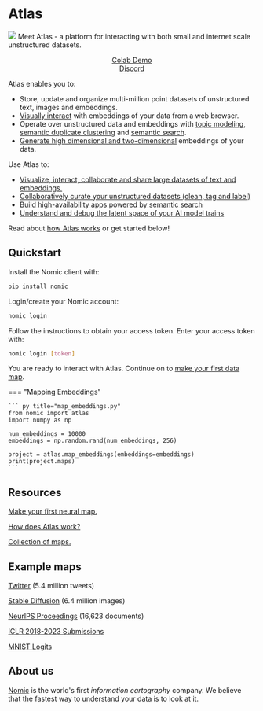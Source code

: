 # Atlas
![](assets/atlas_explanation.png)
Meet Atlas - a platform for interacting with both small and internet scale unstructured datasets.
<div align="center">
  <a href="https://colab.research.google.com/drive/1bquOLIaGlu7O_CFc0Wz74HITzWs4UEa4?usp=sharing">Colab Demo</a>
</div>
<div align="center">
  <a href="https://discord.gg/myY5YDR8z8">Discord</a>
</div>

Atlas enables you to:

* Store, update and organize multi-million point datasets of unstructured text, images and embeddings.
* [Visually interact](how_does_atlas_work.md#atlas-makes-embeddings-human-interpretable) with embeddings of your data from a web browser.
* Operate over unstructured data and embeddings with [topic modeling](map_state/topics.md), [semantic duplicate clustering](map_state/duplicates.md) and [semantic search](vector_search_in_atlas.md).
* [Generate high dimensional and two-dimensional](map_state/embeddings.md) embeddings of your data.

Use Atlas to:

- [Visualize, interact, collaborate and share large datasets of text and embeddings.](map_your_data.md)
- [Collaboratively curate your unstructured datasets (clean, tag and label)](data_exploration_cleaning_tagging_in_atlas.ipynb)
- [Build high-availability apps powered by semantic search](https://langchain.readthedocs.io/en/latest/ecosystem/atlas.html)
- [Understand and debug the latent space of your AI model trains](pytorch_embedding_explorer.ipynb)

Read about [how Atlas works](how_does_atlas_work.md) or get started below!

## Quickstart
Install the Nomic client with:
```bash
pip install nomic
```

Login/create your Nomic account:
```bash
nomic login
```

Follow the instructions to obtain your access token. Enter your access token with:
```bash
nomic login [token]
```

You are ready to interact with Atlas. Continue on to [make your first data map](map_your_data.md).

=== "Mapping Embeddings"

    ``` py title="map_embeddings.py"
    from nomic import atlas
    import numpy as np

    num_embeddings = 10000
    embeddings = np.random.rand(num_embeddings, 256)
    
    project = atlas.map_embeddings(embeddings=embeddings)
    print(project.maps)
    ```

## Resources

[Make your first neural map.](map_your_data.md)

[How does Atlas work?](how_does_atlas_work.md)

[Collection of maps.](collection_of_maps.md)

## Example maps

[Twitter](https://atlas.nomic.ai/map/twitter) (5.4 million tweets)

[Stable Diffusion](https://atlas.nomic.ai/map/stablediffusion) (6.4 million images)

[NeurIPS Proceedings](https://atlas.nomic.ai/map/neurips) (16,623 documents)

[ICLR 2018-2023 Submissions](https://atlas.nomic.ai/map/iclr)

[MNIST Logits](https://atlas.nomic.ai/map/2a222eb6-8f5a-405b-9ab8-f5ab23b71cfd/1dae224b-0284-49f7-b7c9-5f80d9ef8b32)



## About us
[Nomic](https://home.nomic.ai) is the world's first *information cartography* company. We believe that the fastest way to understand your
data is to look at it.
